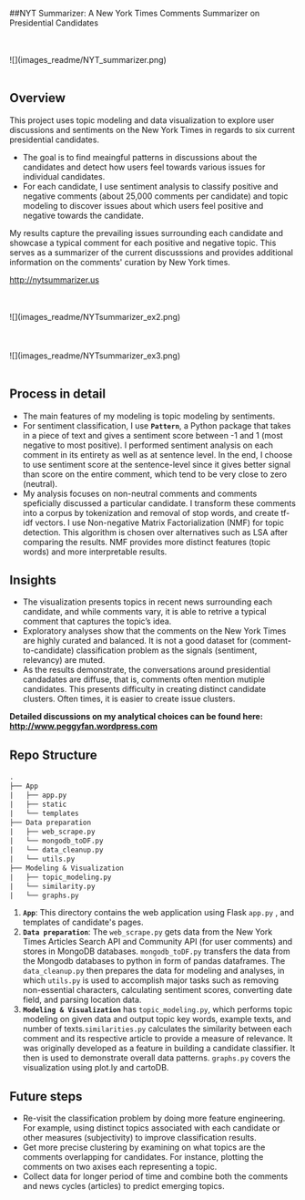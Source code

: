 ##NYT Summarizer: A New York Times Comments Summarizer on Presidential Candidates


<br>
<br>
![](images_readme/NYT_summarizer.png)
<br>
<br>

## Overview

This project uses topic modeling and data visualization to explore user discussions and sentiments on the New York Times in regards to six current presidential candidates.

- The goal is to find meaingful patterns in discussions about the candidates and detect how users feel towards various issues for individual candidates.
- For each candidate, I use sentiment analysis to classify positive and negative comments (about 25,000 comments per candidate) and topic modeling to discover issues about which users feel positive and negative towards the candidate.

My results capture the prevailing issues surrounding each candidate and showcase a typical comment for each positive and negative topic. This serves as a summarizer of the current discusssions and provides additional information on the comments' curation by New York times. 

http://nytsummarizer.us

<br>
<br>
![](images_readme/NYTsummarizer_ex2.png)
<br>
<br>

<br>
<br>
![](images_readme/NYTsummarizer_ex3.png)
<br>
<br>
 
## Process in detail
- The main features of my modeling is topic modeling by sentiments.
- For sentiment classification, I use  **`Pattern`**, a Python package that takes in a piece of text and gives a sentiment score between -1 and 1 (most negative to most positive). I performed sentiment analysis on each comment in its entirety as well as at sentence level. In the end, I choose to use sentiment score at the sentence-level since it gives better signal than score on the entire comment, which tend to be very close to zero (neutral).
- My analysis focuses on non-neutral comments and comments speficially discussed a particular candidate. I transform these comments into a corpus by tokenization and removal of stop words, and create tf-idf vectors. I use Non-negative Matrix Factorialization (NMF) for topic detection. This algorithm is chosen over alternatives such as LSA after comparing the results. NMF provides more distinct features (topic words) and more interpretable results.

## Insights
- The visualization presents topics in recent news surrounding each candidate, and while comments vary, it is able to retrive a typical comment that captures the topic’s idea. 
- Exploratory analyses show that the comments on the New York Times are highly curated and balanced. It is not a good dataset for (comment-to-candidate) classification problem as the signals (sentiment, relevancy) are muted.
- As the results demonstrate, the conversations around presidential candadates are diffuse, that is, comments often mention mutiple candidates. This presents difficulty in creating distinct candidate clusters. Often times, it is easier to create issue clusters. 

**Detailed discussions on my analytical choices can be found here: http://www.peggyfan.wordpress.com**

## Repo Structure
```
.
├── App
|   ├── app.py
|   ├── static
|   └── templates
├── Data preparation
|   ├── web_scrape.py
|   └── mongodb_toDF.py
|   └── data_cleanup.py
|   └── utils.py
├── Modeling & Visualization
|   ├── topic_modeling.py
|   └── similarity.py
|   └── graphs.py

```


1. **`App`**: This directory contains the web application using Flask `app.py` , and templates of candidate's pages.
2. **`Data preparation`**: The `web_scrape.py` gets data from the New York Times Articles Search API and Community API (for user comments) and stores in MongoDB databases. `mongodb_toDF.py` transfers the data from the Mongodb databases to python in form of pandas dataframes. The `data_cleanup.py` then prepares the data for modeling and analyses, in which `utils.py` is used to accomplish major tasks such as removing non-essential characters, calculating sentiment scores, converting date field, and parsing location data.
3. **`Modeling & Visualization`** has `topic_modeling.py`, which performs topic modeling on given data and output topic key words, example texts, and number of texts.`similarities.py` calculates the similarity between each comment and its respective article to provide a measure of relevance. It was originally developed as a feature in building a candidate classifier. It then is used to demonstrate overall data patterns. `graphs.py` covers the visualization using plot.ly and cartoDB.

## Future steps
- Re-visit the classification problem by doing more feature engineering. For example, using distinct topics associated with each candidate or other measures (subjectivity) to improve classification results.
- Get more precise clustering by examining on what topics are the comments overlapping for candidates. For instance, plotting the comments on two axises each representing a topic.
- Collect data for longer period of time and combine both the comments and news cycles (articles) to predict emerging topics.
